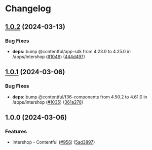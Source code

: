 # Changelog

## [1.0.2](https://github.com/contentful/marketplace-partner-apps/compare/intershop-connector-v1.0.1...intershop-connector-v1.0.2) (2024-03-13)


### Bug Fixes

* **deps:** bump @contentful/app-sdk from 4.23.0 to 4.25.0 in /apps/intershop ([#1046](https://github.com/contentful/marketplace-partner-apps/issues/1046)) ([444d497](https://github.com/contentful/marketplace-partner-apps/commit/444d4971a195c4696406547771cb91fec764fb62))

## [1.0.1](https://github.com/contentful/marketplace-partner-apps/compare/intershop-connector-v1.0.0...intershop-connector-v1.0.1) (2024-03-06)


### Bug Fixes

* **deps:** bump @contentful/f36-components from 4.50.2 to 4.61.0 in /apps/intershop ([#1035](https://github.com/contentful/marketplace-partner-apps/issues/1035)) ([361a278](https://github.com/contentful/marketplace-partner-apps/commit/361a278540ac75ddf81504cc3931e2e335f39a6b))

## 1.0.0 (2024-03-06)


### Features

* Intershop - Contentful ([#956](https://github.com/contentful/marketplace-partner-apps/issues/956)) ([5ad3897](https://github.com/contentful/marketplace-partner-apps/commit/5ad3897ae874d5bc5468d195cd4634ec7a42c8d0))
